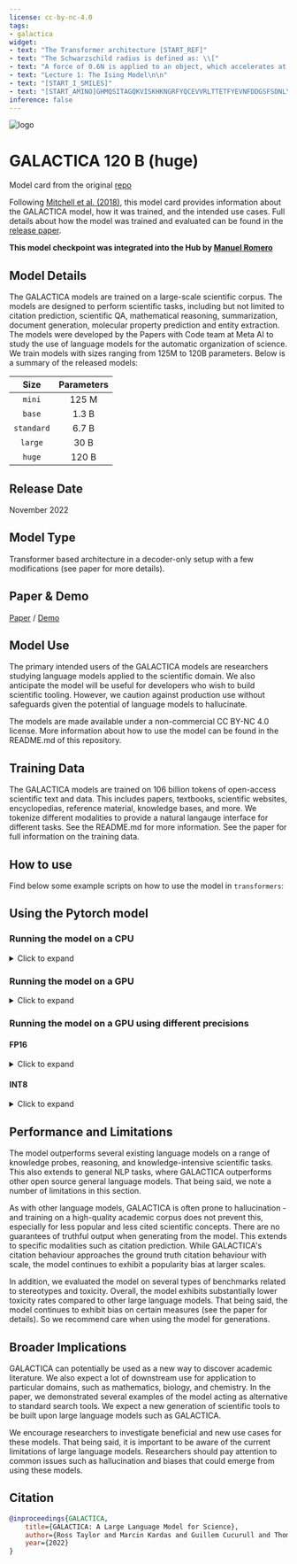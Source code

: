 ```yaml
---
license: cc-by-nc-4.0
tags:
- galactica
widget:
- text: "The Transformer architecture [START_REF]"
- text: "The Schwarzschild radius is defined as: \\["
- text: "A force of 0.6N is applied to an object, which accelerates at 3m/s. What is its mass? <work>"
- text: "Lecture 1: The Ising Model\n\n"
- text: "[START_I_SMILES]"
- text: "[START_AMINO]GHMQSITAGQKVISKHKNGRFYQCEVVRLTTETFYEVNFDDGSFSDNLYPEDIVSQDCLQFGPPAEGEVVQVRWTDGQVYGAKFVASHPIQMYQVEFEDGSQLVVKRDDVYTLDEELP[END_AMINO] ## Keywords"
inference: false
---
```


![logo](https://s3.amazonaws.com/moonup/production/uploads/1668679814649-62441d1d9fdefb55a0b7d12c.png)

# GALACTICA 120 B (huge)

Model card from the original [repo](https://github.com/paperswithcode/galai/blob/main/docs/model_card.md) 

Following [Mitchell et al. (2018)](https://arxiv.org/abs/1810.03993), this model card provides information about the GALACTICA model, how it was trained, and the intended use cases. Full details about how the model was trained and evaluated can be found in the [release paper](https://galactica.org/paper.pdf).

**This model checkpoint was integrated into the Hub by [Manuel Romero](https://huggingface.co/mrm8488)**

## Model Details

The GALACTICA models are trained on a large-scale scientific corpus. The models are designed to perform scientific tasks, including but not limited to citation prediction, scientific QA, mathematical reasoning, summarization, document generation, molecular property prediction and entity extraction. The models were developed by the Papers with Code team at Meta AI to study the use of language models for the automatic organization of science. We train models with sizes ranging from 125M to 120B parameters. Below is a summary of the released models:

|  Size       | Parameters  |
|:-----------:|:-----------:|
| `mini`      |    125 M    |
| `base`      |    1.3 B    |
| `standard`  |    6.7 B    |
| `large`     |     30 B    |
| `huge`      |    120 B    |


## Release Date

November 2022

## Model Type

Transformer based architecture in a decoder-only setup with a few modifications (see paper for more details). 

## Paper & Demo

[Paper](https://galactica.org/paper.pdf) / [Demo](https://galactica.org)

## Model Use 

The primary intended users of the GALACTICA models are researchers studying language models applied to the scientific domain. We also anticipate the model will be useful for developers who wish to build scientific tooling. However, we caution against production use without safeguards given the potential of language models to hallucinate.

The models are made available under a non-commercial CC BY-NC 4.0 license. More information about how to use the model can be found in the README.md of this repository.

## Training Data

The GALACTICA models are trained on 106 billion tokens of open-access scientific text and data. This includes papers, textbooks, scientific websites, encyclopedias, reference material, knowledge bases, and more. We tokenize different modalities to provide a natural langauge interface for different tasks. See the README.md for more information. See the paper for full information on the training data.

## How to use

Find below some example scripts on how to use the model in `transformers`:

## Using the Pytorch model

### Running the model on a CPU

<details>
<summary> Click to expand </summary>

```python

from transformers import AutoTokenizer, OPTForCausalLM

tokenizer = AutoTokenizer.from_pretrained("facebook/galactica-120b")
model = OPTForCausalLM.from_pretrained("facebook/galactica-120b")

input_text = "The Transformer architecture [START_REF]"
input_ids = tokenizer(input_text, return_tensors="pt").input_ids

outputs = model.generate(input_ids)
print(tokenizer.decode(outputs[0]))
```

</details>

### Running the model on a GPU

<details>
<summary> Click to expand </summary>

```python
# pip install accelerate
from transformers import AutoTokenizer, OPTForCausalLM

tokenizer = AutoTokenizer.from_pretrained("facebook/galactica-120b")
model = OPTForCausalLM.from_pretrained("facebook/galactica-120b", device_map="auto")

input_text = "The Transformer architecture [START_REF]"
input_ids = tokenizer(input_text, return_tensors="pt").input_ids.to("cuda")

outputs = model.generate(input_ids)
print(tokenizer.decode(outputs[0]))
```

</details>

### Running the model on a GPU using different precisions

#### FP16

<details>
<summary> Click to expand </summary>

```python
# pip install accelerate
import torch
from transformers import AutoTokenizer, OPTForCausalLM

tokenizer = AutoTokenizer.from_pretrained("facebook/galactica-120b")
model = OPTForCausalLM.from_pretrained("facebook/galactica-120b", device_map="auto", torch_dtype=torch.float16)

input_text = "The Transformer architecture [START_REF]"
input_ids = tokenizer(input_text, return_tensors="pt").input_ids.to("cuda")

outputs = model.generate(input_ids)
print(tokenizer.decode(outputs[0]))
```

</details>

#### INT8

<details>
<summary> Click to expand </summary>

```python
# pip install bitsandbytes accelerate
from transformers import AutoTokenizer, OPTForCausalLM

tokenizer = AutoTokenizer.from_pretrained("facebook/galactica-120b")
model = OPTForCausalLM.from_pretrained("facebook/galactica-120b", device_map="auto", load_in_8bit=True)

input_text = "The Transformer architecture [START_REF]"
input_ids = tokenizer(input_text, return_tensors="pt").input_ids.to("cuda")

outputs = model.generate(input_ids)
print(tokenizer.decode(outputs[0]))
```

</details>


## Performance and Limitations

The model outperforms several existing language models on a range of knowledge probes, reasoning, and knowledge-intensive scientific tasks. This also extends to general NLP tasks, where GALACTICA outperforms other open source general language models. That being said, we note a number of limitations in this section.

As with other language models, GALACTICA is often prone to hallucination - and training on a high-quality academic corpus does not prevent this, especially for less popular and less cited scientific concepts. There are no guarantees of truthful output when generating from the model. This extends to specific modalities such as citation prediction. While GALACTICA's citation behaviour approaches the ground truth citation behaviour with scale, the model continues to exhibit a popularity bias at larger scales.

In addition, we evaluated the model on several types of benchmarks related to stereotypes and toxicity. Overall, the model exhibits substantially lower toxicity rates compared to other large language models. That being said, the model continues to exhibit bias on certain measures (see the paper for details). So we recommend care when using the model for generations.

## Broader Implications

GALACTICA can potentially be used as a new way to discover academic literature. We also expect a lot of downstream use for application to particular domains, such as mathematics, biology, and chemistry. In the paper, we demonstrated several examples of the model acting as alternative to standard search tools. We expect a new generation of scientific tools to be built upon large language models such as GALACTICA.

We encourage researchers to investigate beneficial and new use cases for these models. That being said, it is important to be aware of the current limitations of large language models. Researchers should pay attention to common issues such as hallucination and biases that could emerge from using these models.


## Citation

```bibtex
@inproceedings{GALACTICA,
    title={GALACTICA: A Large Language Model for Science},
    author={Ross Taylor and Marcin Kardas and Guillem Cucurull and Thomas Scialom and Anthony Hartshorn and Elvis Saravia and Andrew Poulton and Viktor Kerkez and Robert Stojnic},
    year={2022}
}
```
